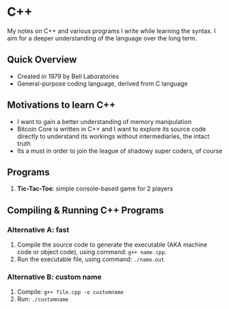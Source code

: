 # C++

My notes on C++ and various programs I write while learning the syntax. I aim for a deeper understanding of the language over the long term.


## Quick Overview
- Created in 1979 by Bell Laboratories
- General-purpose coding language, derived from C language


## Motivations to learn C++
- I want to gain a better understanding of memory manipulation
- Bitcoin Core is written in C++ and I want to explore its source code directly to understand its workings without intermediaries, the intact truth
- Its a must in order to join the league of shadowy super coders, of course


## Programs
1. **Tic-Tac-Toe**: simple console-based game for 2 players


## Compiling & Running C++ Programs
### Alternative A: fast
1. Compile the source code to generate the executable (AKA machine code or object code), using command: `g++ name.cpp`. 
2. Run the executable file, using command: `./name.out`

### Alternative B: custom name
1. Compile: `g++ file.cpp -o customname`
2. Run: `./customname`